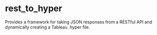 # rest_to_hyper
Provides a framework for taking JSON responses from a RESTful API and dynamically creating a Tableau .hyper file.

